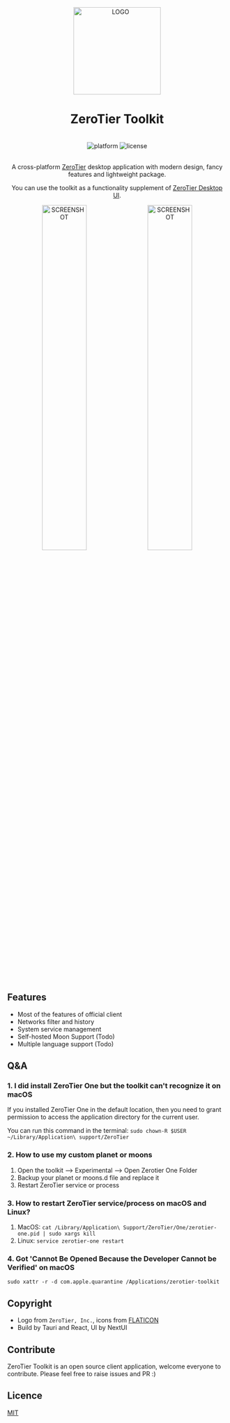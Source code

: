 <div align="center">
  <img alt="LOGO" src="https://github.com/Cowjiang/zerotier-toolkit/blob/main/public/zerotier.png?raw=true" width="200" height="200">

# ZeroTier Toolkit

<br>

<div>
    <img alt="platform" src="https://img.shields.io/badge/platform-Windows%20%7C%20macOS%20%7C%20Linux-blueviolet">
    <img alt="license" src="https://img.shields.io/github/license/Cowjiang/zerotier-toolkit">
</div>

<br>

A cross-platform [ZeroTier](https://zerotier.com) desktop application with modern design, fancy features and lightweight
package.

You can use the toolkit as a functionality supplement of [ZeroTier Desktop UI](https://github.com/zerotier/DesktopUI).

<div>
    <img alt="SCREENSHOT" src="https://github.com/user-attachments/assets/b683cdaf-7f12-4917-a01f-2cafc9b306d0" width="45%">
    &nbsp;&nbsp;
    <img alt="SCREENSHOT" src="https://github.com/user-attachments/assets/be1d7dea-2b2c-4738-9762-2939778935e6" width="45%">
</div>

</div>

<br>

## Features

- Most of the features of official client
- Networks filter and history
- System service management
- Self-hosted Moon Support (Todo)
- Multiple language support (Todo)

## Q&A

### 1. I did install ZeroTier One but the toolkit can't recognize it on macOS

If you installed ZeroTier One in the default location, then you need to grant permission to access the application
directory for the current user.

You can run this command in the terminal: `sudo chown-R $USER ~/Library/Application\ support/ZeroTier`

### 2. How to use my custom planet or moons

1. Open the toolkit --> Experimental --> Open Zerotier One Folder
2. Backup your planet or moons.d file and replace it
3. Restart ZeroTier service or process

### 3. How to restart ZeroTier service/process on macOS and Linux?

1. MacOS: `cat /Library/Application\ Support/ZeroTier/One/zerotier-one.pid | sudo xargs kill`
2. Linux: `service zerotier-one restart`

### 4. Got 'Cannot Be Opened Because the Developer Cannot be Verified' on macOS

`sudo xattr -r -d com.apple.quarantine /Applications/zerotier-toolkit`

## Copyright

- Logo from `ZeroTier, Inc.`, icons from [FLATICON](https://www.flaticon.com/)
- Build by Tauri and React, UI by NextUI

## Contribute

ZeroTier Toolkit is an open source client application, welcome everyone to contribute.
Please feel free to raise issues and PR :)

## Licence

[MIT](https://github.com/Cowjiang/zerotier-toolkit/blob/main/LICENSE)
